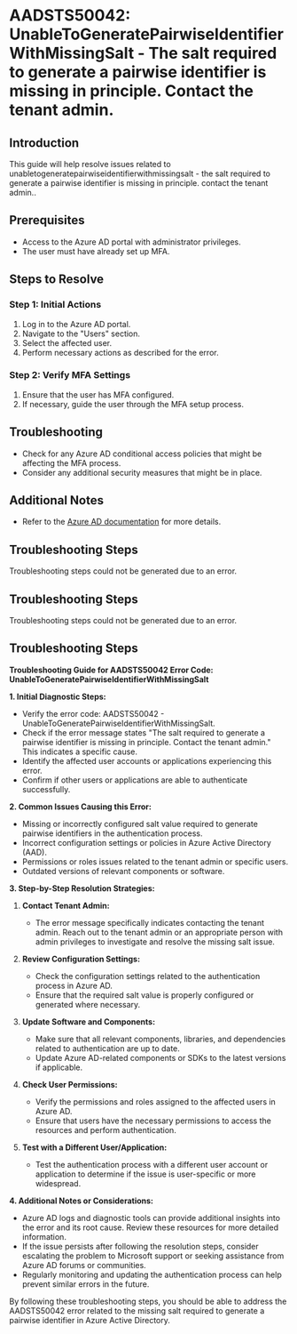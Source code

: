 # AADSTS50042: UnableToGeneratePairwiseIdentifierWithMissingSalt - The salt required to generate a pairwise identifier is missing in principle. Contact the tenant admin.

## Introduction

This guide will help resolve issues related to
unabletogeneratepairwiseidentifierwithmissingsalt - the salt required to
generate a pairwise identifier is missing in principle. contact the tenant
admin..

## Prerequisites

* Access to the Azure AD portal with administrator privileges.
* The user must have already set up MFA.

## Steps to Resolve

### Step 1: Initial Actions

1. Log in to the Azure AD portal.
2. Navigate to the "Users" section.
3. Select the affected user.
4. Perform necessary actions as described for the error.

### Step 2: Verify MFA Settings

1. Ensure that the user has MFA configured.
2. If necessary, guide the user through the MFA setup process.

## Troubleshooting

* Check for any Azure AD conditional access policies that might be affecting the
  MFA process.
* Consider any additional security measures that might be in place.

## Additional Notes

* Refer to the
  [Azure AD documentation](https://learn.microsoft.com/en-us/azure/active-directory/)
  for more details.

## Troubleshooting Steps

Troubleshooting steps could not be generated due to an error.

## Troubleshooting Steps

Troubleshooting steps could not be generated due to an error.

## Troubleshooting Steps

**Troubleshooting Guide for AADSTS50042 Error Code:
UnableToGeneratePairwiseIdentifierWithMissingSalt**

**1. Initial Diagnostic Steps:**

* Verify the error code: AADSTS50042 -
  UnableToGeneratePairwiseIdentifierWithMissingSalt.
* Check if the error message states "The salt required to generate a pairwise
  identifier is missing in principle. Contact the tenant admin." This indicates
  a specific cause.
* Identify the affected user accounts or applications experiencing this error.
* Confirm if other users or applications are able to authenticate successfully.

**2. Common Issues Causing this Error:**

* Missing or incorrectly configured salt value required to generate pairwise
  identifiers in the authentication process.
* Incorrect configuration settings or policies in Azure Active Directory (AAD).
* Permissions or roles issues related to the tenant admin or specific users.
* Outdated versions of relevant components or software.

**3. Step-by-Step Resolution Strategies:**

1. **Contact Tenant Admin:**

   * The error message specifically indicates contacting the tenant admin. Reach
     out to the tenant admin or an appropriate person with admin privileges to
     investigate and resolve the missing salt issue.

2. **Review Configuration Settings:**
   * Check the configuration settings related to the authentication process in
     Azure AD.
   * Ensure that the required salt value is properly configured or generated
     where necessary.

3. **Update Software and Components:**

   * Make sure that all relevant components, libraries, and dependencies related
     to authentication are up to date.
   * Update Azure AD-related components or SDKs to the latest versions if
     applicable.

4. **Check User Permissions:**

   * Verify the permissions and roles assigned to the affected users in Azure
     AD.
   * Ensure that users have the necessary permissions to access the resources
     and perform authentication.

5. **Test with a Different User/Application:**
   * Test the authentication process with a different user account or
     application to determine if the issue is user-specific or more widespread.

**4. Additional Notes or Considerations:**

* Azure AD logs and diagnostic tools can provide additional insights into the
  error and its root cause. Review these resources for more detailed
  information.
* If the issue persists after following the resolution steps, consider
  escalating the problem to Microsoft support or seeking assistance from Azure
  AD forums or communities.
* Regularly monitoring and updating the authentication process can help prevent
  similar errors in the future.

By following these troubleshooting steps, you should be able to address the
AADSTS50042 error related to the missing salt required to generate a pairwise
identifier in Azure Active Directory.
